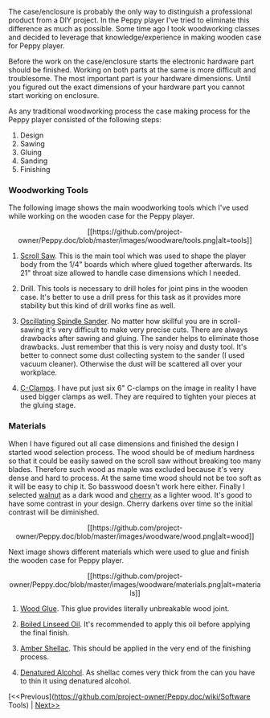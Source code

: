 The case/enclosure is probably the only way to distinguish a professional product from a DIY project. In the Peppy player I've tried to eliminate this difference as much as possible. Some time ago I took woodworking classes and decided to leverage that knowledge/experience in making wooden case for Peppy player. 

Before the work on the case/enclosure starts the electronic hardware part should be finished. Working on both parts at the same is more difficult and troublesome. The most important part is your hardware dimensions. Until you figured out the exact dimensions of your hardware part you cannot start working on enclosure. 

As any traditional woodworking process the case making process for the Peppy player consisted of the following steps:

1. Design
2. Sawing
3. Gluing
4. Sanding
5. Finishing

### Woodworking Tools
The following image shows the main woodworking tools which I've used while working on the wooden case for the Peppy player.
<p align="center">
[[https://github.com/project-owner/Peppy.doc/blob/master/images/woodware/tools.png|alt=tools]]
</p>

1. [Scroll Saw](http://www.woodcraft.com/product/158383P/excalibur-21-scroll-saw-promo-package.aspx). This is the main tool which was used to shape the player body from the 1/4" boards which where glued together afterwards. Its 21" throat size allowed to handle case dimensions which I needed.

2. Drill. This tools is necessary to drill holes for joint pins in the wooden case. It's better to use a drill press for this task as it provides more stability but this kind of drill works fine as well.

3. [Oscillating Spindle Sander](http://www.amazon.com/gp/product/B00LPFIPPQ). No matter how skillful you are in scroll-sawing it's very difficult to make very precise cuts. There are always drawbacks after sawing and gluing. The sander helps to eliminate those drawbacks. Just remember that this is very noisy and dusty tool. It's better to connect some dust collecting system to the sander (I used vacuum cleaner). Otherwise the dust will be scattered all over your workplace.

4. [C-Clamps](http://www.amazon.com/gp/product/B000NY6QO2). I have put just six 6" C-clamps on the image in reality I have used bigger clamps as well. They are required to tighten your pieces at the gluing stage.

### Materials
When I have figured out all case dimensions and finished the design I started wood selection process. The wood should be of medium hardness so that it could be easily sawed on the scroll saw without breaking too many blades. Therefore such wood as maple was excluded because it's very dense and hard to process. At the same time wood should not be too soft as it will be easy to chip it. So basswood doesn't work here either. Finally I selected [walnut](http://www.ebay.com/itm/Packages-of-Kiln-Dried-Premium-Black-Walnut-Thin-Lumber-/380809632534) as a dark wood and [cherry](http://www.ebay.com/itm/Packages-of-Kiln-Dried-Premium-Cherry-Thin-Lumber-/251467912348) as a lighter wood. It's good to have some contrast in your design. Cherry darkens over time so the initial contrast will be diminished.

<p align="center">
[[https://github.com/project-owner/Peppy.doc/blob/master/images/woodware/wood.png|alt=wood]]
</p>

Next image shows different materials which were used to glue and finish the wooden case for Peppy player.
<p align="center">
[[https://github.com/project-owner/Peppy.doc/blob/master/images/woodware/materials.png|alt=materials]]
</p>

1. [Wood Glue](http://www.amazon.com/gp/product/B0000223UR?keywords=titebond%20II&qid=1456695105&ref_=sr_1_1&sr=8-1). This glue provides literally unbreakable wood joint.

2. [Boiled Linseed Oil](http://www.amazon.com/Klean-Strip-Green-QLO45-Linseed-1-Quart/dp/B000I199FS). It's recommended to apply this oil before applying the final finish.

3. [Amber Shellac](http://www.amazon.com/Rust-Oleum-Zinsser-704H-1-Quart-Shellac/dp/B002KR0HEA). This should be applied in the very end of the finishing process.

4. [Denatured Alcohol](http://www.amazon.com/Klean-Strip-QSL26-Denatured-Alcohol-Quart/dp/B000SL3S6Y). As shellac comes very thick from the can you have to thin it using denatured alcohol.

[<<Previous](https://github.com/project-owner/Peppy.doc/wiki/Software Tools) | [Next>>](https://github.com/project-owner/Peppy.doc/wiki/Design)